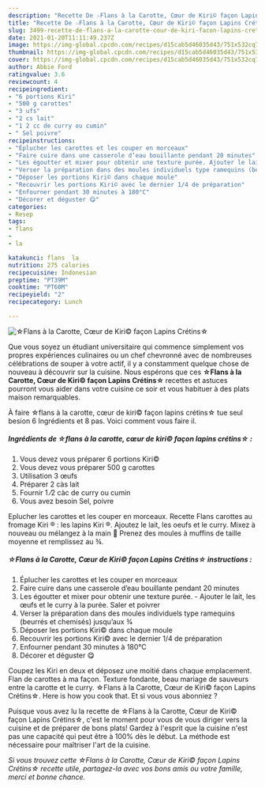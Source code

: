 ```yaml
---
description: "Recette De ☆Flans à la Carotte, Cœur de Kiri© façon Lapins Crétins☆"
title: "Recette De ☆Flans à la Carotte, Cœur de Kiri© façon Lapins Crétins☆"
slug: 3499-recette-de-flans-a-la-carotte-cour-de-kiri-facon-lapins-cretins
date: 2021-01-20T11:11:49.237Z
image: https://img-global.cpcdn.com/recipes/d15cab5d46035d43/751x532cq70/☆flans-a-la-carotte-coeur-de-kiri-facon-lapins-cretins☆-photo-principale-de-la-recette.jpg
thumbnail: https://img-global.cpcdn.com/recipes/d15cab5d46035d43/751x532cq70/☆flans-a-la-carotte-coeur-de-kiri-facon-lapins-cretins☆-photo-principale-de-la-recette.jpg
cover: https://img-global.cpcdn.com/recipes/d15cab5d46035d43/751x532cq70/☆flans-a-la-carotte-coeur-de-kiri-facon-lapins-cretins☆-photo-principale-de-la-recette.jpg
author: Abbie Ford
ratingvalue: 3.6
reviewcount: 4
recipeingredient:
- "6 portions Kiri"
- "500 g carottes"
- "3 ufs"
- "2 cs lait"
- "1 2 cc de curry ou cumin"
- " Sel poivre"
recipeinstructions:
- "Éplucher les carottes et les couper en morceaux"
- "Faire cuire dans une casserole d’eau bouillante pendant 20 minutes"
- "Les égoutter et mixer pour obtenir une texture purée. Ajouter le lait, les œufs et le curry à la purée. Saler et poivrer"
- "Verser la préparation dans des moules individuels type ramequins (beurrés et chemisés) jusqu’aux 3⁄4"
- "Déposer les portions Kiri© dans chaque moule"
- "Recouvrir les portions Kiri© avec le dernier 1/4 de préparation"
- "Enfourner pendant 30 minutes à 180°C"
- "Décorer et déguster 😋"
categories:
- Resep
tags:
- flans
- 
- la

katakunci: flans  la 
nutrition: 275 calories
recipecuisine: Indonesian
preptime: "PT39M"
cooktime: "PT60M"
recipeyield: "2"
recipecategory: Lunch

---
```



![☆Flans à la Carotte, Cœur de Kiri© façon Lapins Crétins☆](https://img-global.cpcdn.com/recipes/d15cab5d46035d43/751x532cq70/☆flans-a-la-carotte-coeur-de-kiri-facon-lapins-cretins☆-photo-principale-de-la-recette.jpg)

Que vous soyez un étudiant universitaire qui commence simplement vos propres expériences culinaires ou un chef chevronné avec de nombreuses célébrations de souper à votre actif, il y a constamment quelque chose de nouveau à découvrir sur la cuisine. Nous espérons que ces <strong> ☆Flans à la Carotte, Cœur de Kiri© façon Lapins Crétins☆ </strong> recettes et astuces pourront vous aider dans votre cuisine ce soir et vous habituer à des plats maison remarquables.

<!--inarticleads1-->

À faire ☆flans à la carotte, cœur de kiri© façon lapins crétins☆ tue seul besion 6 Ingrédients et 8 pas. Voici comment vous faire il.

##### Ingrédients de ☆flans à la carotte, cœur de kiri© façon lapins crétins☆ :

1. Vous devez vous préparer 6 portions Kiri©
1. Vous devez vous préparer 500 g carottes
1. Utilisation 3 œufs
1. Préparer 2 càs lait
1. Fournir 1 ⁄2 càc de curry ou cumin
1. Vous avez besoin  Sel, poivre


Eplucher les carottes et les couper en morceaux. Recette Flans carottes au fromage Kiri ® : les lapins Kiri ®. Ajoutez le lait, les oeufs et le curry. Mixez à nouveau ou mélangez à la main 🙂 Prenez des moules à muffins de taille moyenne et remplissez au ¾. 

<!--inarticleads2-->

##### ☆Flans à la Carotte, Cœur de Kiri© façon Lapins Crétins☆ instructions :

1. Éplucher les carottes et les couper en morceaux
1. Faire cuire dans une casserole d’eau bouillante pendant 20 minutes
1. Les égoutter et mixer pour obtenir une texture purée. - Ajouter le lait, les œufs et le curry à la purée. Saler et poivrer
1. Verser la préparation dans des moules individuels type ramequins (beurrés et chemisés) jusqu’aux 3⁄4
1. Déposer les portions Kiri© dans chaque moule
1. Recouvrir les portions Kiri© avec le dernier 1/4 de préparation
1. Enfourner pendant 30 minutes à 180°C
1. Décorer et déguster 😋


Coupez les Kiri en deux et déposez une moitié dans chaque emplacement. Flan de carottes à ma façon. Texture fondante, beau mariage de sauveurs entre la carotte et le curry. ☆Flans à la Carotte, Cœur de Kiri© façon Lapins Crétins☆. Here is how you cook that. Et si vous vous abonniez ? 

<!--inarticleads1-->

<p>
Puisque vous avez lu la recette de ☆Flans à la Carotte, Cœur de Kiri© façon Lapins Crétins☆, c'est le moment pour vous de vous diriger vers la cuisine et de préparer de bons plats! Gardez à l'esprit que la cuisine n'est pas une capacité qui peut être à 100% dès le début. La méthode est nécessaire pour maîtriser l'art de la cuisine.
</p>

<p>
<i>Si vous trouvez cette ☆Flans à la Carotte, Cœur de Kiri© façon Lapins Crétins☆ recette utile, partagez-la avec vos bons amis ou votre famille, merci et bonne chance.</i>
</p>
